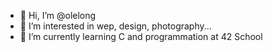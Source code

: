 - 👋 Hi, I’m @olelong
- 👀 I’m interested in wep, design, photography...
- 🌱 I’m currently learning C and programmation at 42 School

<!---
olelong/olelong is a ✨ special ✨ repository because its `README.md` (this file) appears on your GitHub profile.
You can click the Preview link to take a look at your changes.
--->

